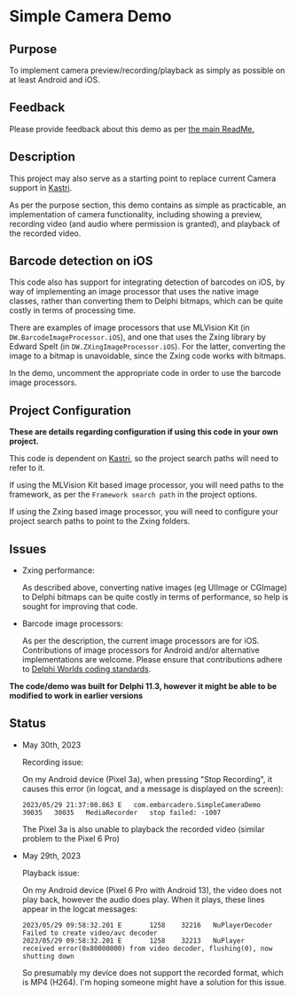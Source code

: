 # Simple Camera Demo

## Purpose

To implement camera preview/recording/playback as simply as possible on at least Android and iOS.

## Feedback

Please provide feedback about this demo as per [the main ReadMe.](https://github.com/DelphiWorlds/Playground/blob/main/Readme.md)

## Description

This project may also serve as a starting point to replace current Camera support in [Kastri](https://github.com/DelphiWorlds/Kastri).

As per the purpose section, this demo contains as simple as practicable, an implementation of camera functionality, including showing a preview, recording video (and audio where permission is granted), and playback of the recorded video.

## Barcode detection on iOS

This code also has support for integrating detection of barcodes on iOS, by way of implementing an image processor that uses the native image classes, rather than converting them to Delphi bitmaps, which can be quite costly in terms of processing time.

There are examples of image processors that use MLVision Kit (in `DW.BarcodeImageProcessor.iOS`), and one that uses the Zxing library by Edward Spelt (in `DW.ZXingImageProcessor.iOS`). For the latter, converting the image to a bitmap is unavoidable, since the Zxing code works with bitmaps.

In the demo, uncomment the appropriate code in order to use the barcode image processors.

## Project Configuration

**These are details regarding configuration if using this code in your own project.**

This code is dependent on [Kastri](https://github.com/DelphiWorlds/Kastri), so the project search paths will need to refer to it.

If using the MLVision Kit based image processor, you will need paths to the framework, as per the `Framework search path` in the project options.

If using the Zxing based image processor, you will need to configure your project search paths to point to the Zxing folders.

## Issues

* Zxing performance:

    As described above, converting native images (eg UIImage or CGImage) to Delphi bitmaps can be quite costly in terms of performance, so help is sought for improving that code.

* Barcode image processors:

    As per the description, the current image processors are for iOS. Contributions of image processors for Android and/or alternative implementations are welcome. Please ensure that contributions adhere to [Delphi Worlds coding standards](https://github.com/DelphiWorlds/Kastri/blob/master/CodingStandards.md).

**The code/demo was built for Delphi 11.3, however it might be able to be modified to work in earlier versions**

## Status

* May 30th, 2023

    Recording issue:

    On my Android device (Pixel 3a), when pressing "Stop Recording", it causes this error (in logcat, and a message is displayed on the screen):

    ```
    2023/05/29 21:37:00.863	E	com.embarcadero.SimpleCameraDemo	30035	30035	MediaRecorder	stop failed: -1007
    ```

    The Pixel 3a is also unable to playback the recorded video (similar problem to the Pixel 6 Pro)

* May 29th, 2023

    Playback issue:

    On my Android device (Pixel 6 Pro with Android 13), the video does not play back, however the audio does play. When it plays, these lines appear in the logcat messages:

    ```
    2023/05/29 09:58:32.201	E		1258	32216	NuPlayerDecoder	Failed to create video/avc decoder
    2023/05/29 09:58:32.201	E		1258	32213	NuPlayer	received error(0x80000000) from video decoder, flushing(0), now shutting down
    ```

    So presumably my device does not support the recorded format, which is MP4 (H264). I'm hoping someone might have a solution for this issue.


